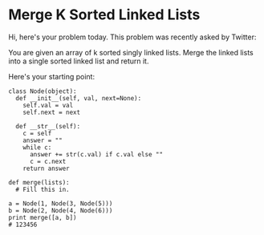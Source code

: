 # Merge K Sorted Linked Lists
Hi, here's your problem today. This problem was recently asked by Twitter:

You are given an array of k sorted singly linked lists. Merge the linked lists into a single sorted linked list and return it.

Here's your starting point:
```
class Node(object):
  def __init__(self, val, next=None):
    self.val = val
    self.next = next

  def __str__(self):
    c = self
    answer = ""
    while c:
      answer += str(c.val) if c.val else ""
      c = c.next
    return answer

def merge(lists):
  # Fill this in.

a = Node(1, Node(3, Node(5)))
b = Node(2, Node(4, Node(6)))
print merge([a, b])
# 123456
```